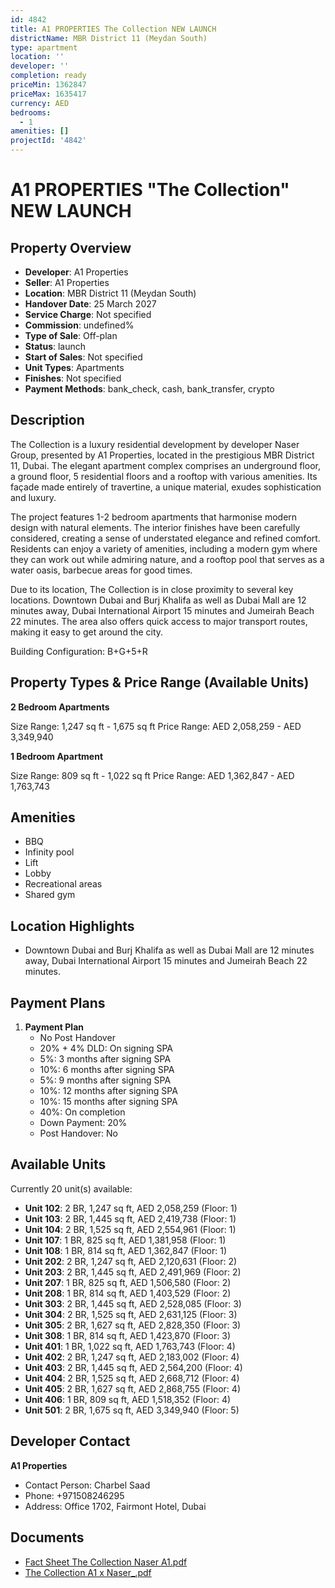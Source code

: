 ```yaml
---
id: 4842
title: A1 PROPERTIES The Collection NEW LAUNCH
districtName: MBR District 11 (Meydan South)
type: apartment
location: ''
developer: ''
completion: ready
priceMin: 1362847
priceMax: 1635417
currency: AED
bedrooms:
  - 1
amenities: []
projectId: '4842'
---
```


# A1 PROPERTIES "The Collection" NEW LAUNCH

## Property Overview
- **Developer**: A1 Properties
- **Seller**: A1 Properties
- **Location**: MBR District 11 (Meydan South)
- **Handover Date**: 25 March 2027
- **Service Charge**: Not specified
- **Commission**: undefined%
- **Type of Sale**: Off-plan
- **Status**: launch
- **Start of Sales**: Not specified
- **Unit Types**: Apartments
- **Finishes**: Not specified
- **Payment Methods**: bank_check, cash, bank_transfer, crypto

## Description
The Collection is a luxury residential development by developer Naser Group, presented by A1 Properties, located in the prestigious MBR District 11, Dubai. The elegant apartment complex comprises an underground floor, a ground floor, 5 residential floors and a rooftop with various amenities. Its façade made entirely of travertine, a unique material, exudes sophistication and luxury.

The project features 1-2 bedroom apartments that harmonise modern design with natural elements. The interior finishes have been carefully considered, creating a sense of understated elegance and refined comfort. Residents can enjoy a variety of amenities, including a modern gym where they can work out while admiring nature, and a rooftop pool that serves as a water oasis, barbecue areas for good times.

Due to its location, The Collection is in close proximity to several key locations. Downtown Dubai and Burj Khalifa as well as Dubai Mall are 12 minutes away, Dubai International Airport 15 minutes and Jumeirah Beach 22 minutes. The area also offers quick access to major transport routes, making it easy to get around the city.

Building Configuration: B+G+5+R

## Property Types & Price Range (Available Units)
**2 Bedroom Apartments**

Size Range: 1,247 sq ft - 1,675 sq ft
Price Range: AED 2,058,259 - AED 3,349,940

**1 Bedroom Apartment**

Size Range: 809 sq ft - 1,022 sq ft
Price Range: AED 1,362,847 - AED 1,763,743

## Amenities
- BBQ
- Infinity pool
- Lift
- Lobby
- Recreational areas
- Shared gym

## Location Highlights
- Downtown Dubai and Burj Khalifa as well as Dubai Mall are 12 minutes away, Dubai International Airport 15 minutes and Jumeirah Beach 22 minutes.

## Payment Plans
1. **Payment Plan**
   - No Post Handover
   - 20% + 4% DLD: On signing SPA
   - 5%: 3 months after signing SPA
   - 10%: 6 months after signing SPA
   - 5%: 9 months after signing SPA
   - 10%: 12 months after signing SPA
   - 10%: 15 months after signing SPA
   - 40%: On completion
   - Down Payment: 20%
   - Post Handover: No

## Available Units
Currently 20 unit(s) available:
- **Unit 102**: 2 BR, 1,247 sq ft, AED 2,058,259 (Floor: 1)
- **Unit 103**: 2 BR, 1,445 sq ft, AED 2,419,738 (Floor: 1)
- **Unit 104**: 2 BR, 1,525 sq ft, AED 2,554,961 (Floor: 1)
- **Unit 107**: 1 BR, 825 sq ft, AED 1,381,958 (Floor: 1)
- **Unit 108**: 1 BR, 814 sq ft, AED 1,362,847 (Floor: 1)
- **Unit 202**: 2 BR, 1,247 sq ft, AED 2,120,631 (Floor: 2)
- **Unit 203**: 2 BR, 1,445 sq ft, AED 2,491,969 (Floor: 2)
- **Unit 207**: 1 BR, 825 sq ft, AED 1,506,580 (Floor: 2)
- **Unit 208**: 1 BR, 814 sq ft, AED 1,403,529 (Floor: 2)
- **Unit 303**: 2 BR, 1,445 sq ft, AED 2,528,085 (Floor: 3)
- **Unit 304**: 2 BR, 1,525 sq ft, AED 2,631,125 (Floor: 3)
- **Unit 305**: 2 BR, 1,627 sq ft, AED 2,828,350 (Floor: 3)
- **Unit 308**: 1 BR, 814 sq ft, AED 1,423,870 (Floor: 3)
- **Unit 401**: 1 BR, 1,022 sq ft, AED 1,763,743 (Floor: 4)
- **Unit 402**: 2 BR, 1,247 sq ft, AED 2,183,002 (Floor: 4)
- **Unit 403**: 2 BR, 1,445 sq ft, AED 2,564,200 (Floor: 4)
- **Unit 404**: 2 BR, 1,525 sq ft, AED 2,668,712 (Floor: 4)
- **Unit 405**: 2 BR, 1,627 sq ft, AED 2,868,755 (Floor: 4)
- **Unit 406**: 1 BR, 809 sq ft, AED 1,518,352 (Floor: 4)
- **Unit 501**: 2 BR, 1,675 sq ft, AED 3,349,940 (Floor: 5)

## Developer Contact
**A1 Properties**
- Contact Person: Charbel Saad
- Phone: +971508246295
- Address: Office 1702, Fairmont Hotel, Dubai

## Documents
- [Fact Sheet The Collection Naser A1.pdf](https://cdn.geniemap.net/2025/04/08/kzKrY3d5AblaicDIFkEwASVDn3vpcXKMP53fVUXK.pdf)
- [The Collection A1 x Naser_.pdf](https://cdn.geniemap.net/2025/04/08/Q29HqQAWtOrF5rqVoOqJ1Jyg2IyvN2uxAqNo3a6U.pdf)
